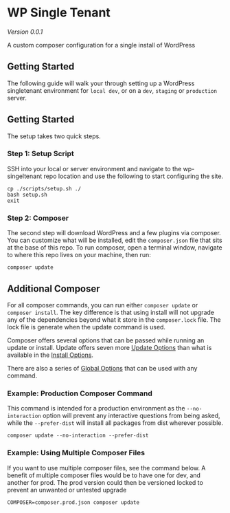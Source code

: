 # WP Single Tenant

_Version 0.0.1_

A custom composer configuration for a single install of WordPress

## Getting Started

The following guide will walk your through setting up a WordPress singletenant environment for `local dev`, or on a `dev`, `staging` or `production` server.

## Getting Started

The setup takes two quick steps.

### Step 1: Setup Script

SSH into your local or server environment and navigate to the wp-singeltenant repo location and use the following to start configuring the site.

```
cp ./scripts/setup.sh ./
bash setup.sh
exit
```

### Step 2: Composer

The second step will download WordPress and a few plugins via composer. You can customize what will be installed, edit the `composer.json` file that sits at the base of this repo. To run composer, open a terminal window, navigate to where this repo lives on your machine, then run:

```
composer update
```

## Additional Composer

For all composer commands, you can run either `composer update` or `composer install`. The key difference is that using install will not upgrade any of the dependencies beyond what it store in the `composer.lock` file. The lock file is generate when the update command is used.

Composer offers several options that can be passed while running an update or install. Update offers seven more [Update Options](https://getcomposer.org/doc/03-cli.md#update-u) than what is available in the [Install Options](https://getcomposer.org/doc/03-cli.md#install-i).

There are also a series of [Global Options](https://getcomposer.org/doc/03-cli.md#global-options) that can be used with any command.

### Example: Production Composer Command

This command is intended for a production environment as the `--no-interaction` option will prevent any interactive questions from being asked, while the `--prefer-dist` will install all packages from dist wherever possible.

```
composer update --no-interaction --prefer-dist
```

### Example: Using Multiple Composer Files

If you want to use multiple composer files, see the command below. A benefit of multiple composer files would be to have one for dev, and another for prod. The prod version could then be versioned locked to prevent an unwanted or untested upgrade

```
COMPOSER=composer.prod.json composer update
```
